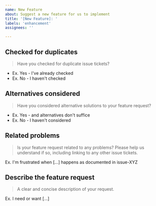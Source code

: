 ```yaml
---
name: New Feature
about: Suggest a new feature for us to implement
title: '[New Feature]: '
labels: 'enhancement'
assignees: ''

---
```


## Checked for duplicates

> Have you checked for duplicate issue tickets?

- Ex. Yes - I've already checked
- Ex. No - I haven't checked

## Alternatives considered

> Have you considered alternative solutions to your feature request?

- Ex. Yes - and alternatives don't suffice
- Ex. No - I haven't considered

## Related problems

> Is your feature request related to any problems? Please help us understand if so, including linking to any other issue tickets.

Ex. I'm frustrated when [...] happens as documented in issue-XYZ

## Describe the feature request

> A clear and concise description of your request.

Ex. I need or want [...]
